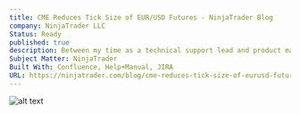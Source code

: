 ```yaml
---
title: CME Reduces Tick Size of EUR/USD Futures - NinjaTrader Blog
company: NinjaTrader LLC
Status: Ready
published: true
description: Between my time as a technical support lead and product manager, it was often my job to help catch wide-spread issues before they caused issues for the ecosystem of users. We often authored In Product Advisories that were also re-hosted on the NinjaTrader blog to assist in these scenarios. This is one example of the many advisories that I helped write and edit.
Subject Matter: NinjaTrader
Built With: Confluence, Help+Manual, JIRA
URL: https://ninjatrader.com/blog/cme-reduces-tick-size-of-eurusd-futures-2/
---
```


![alt text](../../static/work/images/cme.png)
